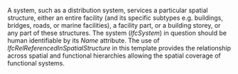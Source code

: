 A system, such as a distribution system, services a particular spatial structure, either an entire facility (and its specific subtypes e.g. buildings, bridges, roads, or marine facilities), a facility part, or a building storey, or any part of these structures.
The system (_IfcSystem_) in question should be human identifiable by its _Name_ attribute.
The use of _IfcRelReferencedInSpatialStructure_ in this template provides the relationship across spatial and functional hierarchies allowing the spatial coverage of functional systems.
